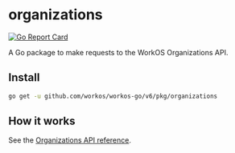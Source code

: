 # organizations

[![Go Report Card](https://img.shields.io/badge/dev-reference-007d9c?logo=go&logoColor=white&style=flat)](https://pkg.go.dev/github.com/workos/workos-go/v6/pkg/organizations)

A Go package to make requests to the WorkOS Organizations API.

## Install

```sh
go get -u github.com/workos/workos-go/v6/pkg/organizations
```

## How it works

See the [Organizations API reference](https://workos.com/docs/reference/organization).
